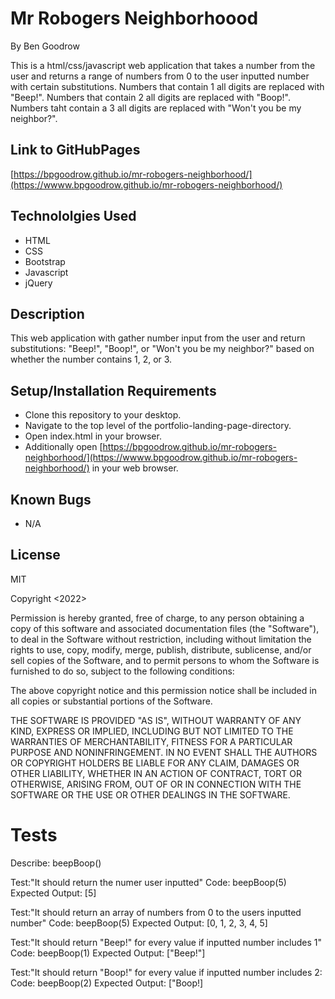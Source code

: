 # Mr Robogers Neighborhoood
By Ben Goodrow

This is a html/css/javascript web application that takes a number from the user and returns a range of numbers from 0 to the user inputted number with certain substitutions. Numbers that contain 1 all digits are replaced with "Beep!". Numbers that contain 2 all digits are replaced with "Boop!". Numbers taht contain a 3 all digits are replaced with "Won't you be my neighbor?".

## Link to GitHubPages
[https://bpgoodrow.github.io/mr-robogers-neighborhood/](https://wwww.bpgoodrow.github.io/mr-robogers-neighborhood/)

## Technololgies Used
* HTML
* CSS
* Bootstrap
* Javascript
* jQuery

## Description
This web application with gather number input from the user and return substitutions: "Beep!", "Boop!", or "Won't you be my neighbor?" based on whether the number contains 1, 2, or 3.

## Setup/Installation Requirements
* Clone this repository to your desktop.
* Navigate to the top level of the portfolio-landing-page-directory.
* Open index.html in your browser.
* Additionally open [https://bpgoodrow.github.io/mr-robogers-neighborhood/](https://wwww.bpgoodrow.github.io/mr-robogers-neighborhood/) in your web browser.

## Known Bugs
* N/A

## License
MIT

Copyright <2022> <Benjamin Goodrow>

Permission is hereby granted, free of charge, to any person obtaining a copy of this software and associated documentation files (the "Software"), to deal in the Software without restriction, including without limitation the rights to use, copy, modify, merge, publish, distribute, sublicense, and/or sell copies of the Software, and to permit persons to whom the Software is furnished to do so, subject to the following conditions:

The above copyright notice and this permission notice shall be included in all copies or substantial portions of the Software.

THE SOFTWARE IS PROVIDED "AS IS", WITHOUT WARRANTY OF ANY KIND, EXPRESS OR IMPLIED, INCLUDING BUT NOT LIMITED TO THE WARRANTIES OF MERCHANTABILITY, FITNESS FOR A PARTICULAR PURPOSE AND NONINFRINGEMENT. IN NO EVENT SHALL THE AUTHORS OR COPYRIGHT HOLDERS BE LIABLE FOR ANY CLAIM, DAMAGES OR OTHER LIABILITY, WHETHER IN AN ACTION OF CONTRACT, TORT OR OTHERWISE, ARISING FROM, OUT OF OR IN CONNECTION WITH THE SOFTWARE OR THE USE OR OTHER DEALINGS IN THE SOFTWARE.

# Tests

Describe: beepBoop()

Test:"It should return the numer user inputted"
Code: beepBoop(5)
Expected Output: [5]

Test:"It should return an array of numbers from 0 to the users inputted number"
Code: beepBoop(5)
Expected Output: [0, 1, 2, 3, 4, 5]

Test:"It should return "Beep!" for every value if inputted number includes 1"
Code: beepBoop(1)
Expected Output: ["Beep!"]

Test:"It should return "Boop!" for every value if inputted number includes 2:
Code: beepBoop(2)
Expected Output: ["Boop!]

